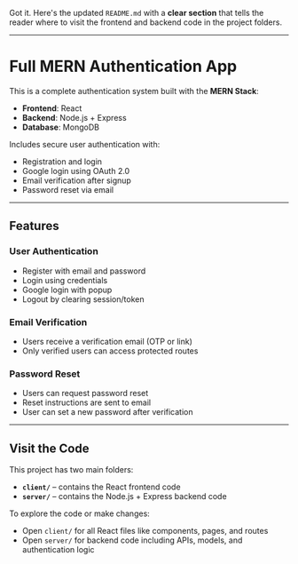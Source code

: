 Got it. Here's the updated `README.md` with a **clear section** that tells the reader where to visit the frontend and backend code in the project folders.

---

# Full MERN Authentication App

This is a complete authentication system built with the **MERN Stack**:

* **Frontend**: React
* **Backend**: Node.js + Express
* **Database**: MongoDB

Includes secure user authentication with:

* Registration and login
* Google login using OAuth 2.0
* Email verification after signup
* Password reset via email

---

## Features

### User Authentication

* Register with email and password
* Login using credentials
* Google login with popup
* Logout by clearing session/token

### Email Verification

* Users receive a verification email (OTP or link)
* Only verified users can access protected routes

### Password Reset

* Users can request password reset
* Reset instructions are sent to email
* User can set a new password after verification

---

## Visit the Code

This project has two main folders:

* **`client/`** – contains the React frontend code
* **`server/`** – contains the Node.js + Express backend code

To explore the code or make changes:

* Open `client/` for all React files like components, pages, and routes
* Open `server/` for backend code including APIs, models, and authentication logic

